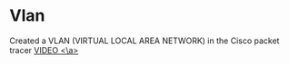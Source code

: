 # Vlan
Created a VLAN (VIRTUAL LOCAL AREA NETWORK) in the Cisco packet tracer
<a href="    https://github.com/namimurali/Vlan/assets/139318303/4fa4f50b-6b7a-4683-a6d5-59a57ce01c78">  VIDEO <\a>
